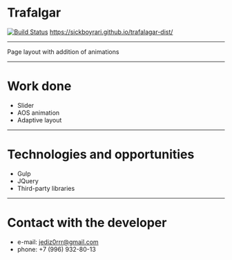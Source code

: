 # **Trafalgar**
[![Build Status](https://travis-ci.org/greenkeeperio/website.svg?branch=master)](https://sickboyrari.github.io/trafalagar-dist/)
https://sickboyrari.github.io/trafalagar-dist/
___
Page layout with addition of animations
___
# Work done #
* Slider
* AOS animation
* Adaptive layout
___
# Technologies and opportunities #
* Gulp
* JQuery
* Third-party libraries
___
# Contact with the developer #
* e-mail: jediz0rrr@gmail.com
* phone: +7 (996) 932-80-13
